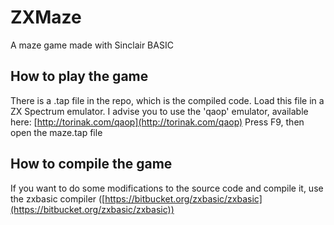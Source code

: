 # ZXMaze
A maze game made with Sinclair BASIC

## How to play the game
There is a .tap file in the repo, which is the compiled code. Load this file in a ZX Spectrum emulator.
I advise you to use the 'qaop' emulator, available here: [http://torinak.com/qaop](http://torinak.com/qaop)
Press F9, then open the maze.tap file
## How to compile the game
If you want to do some modifications to the source code and compile it, use the zxbasic compiler ([https://bitbucket.org/zxbasic/zxbasic](https://bitbucket.org/zxbasic/zxbasic))


